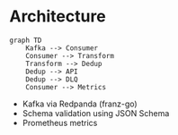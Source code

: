 # Architecture

```mermaid
graph TD
    Kafka --> Consumer
    Consumer --> Transform
    Transform --> Dedup
    Dedup --> API
    Dedup --> DLQ
    Consumer --> Metrics
```

- Kafka via Redpanda (franz-go)
- Schema validation using JSON Schema
- Prometheus metrics
